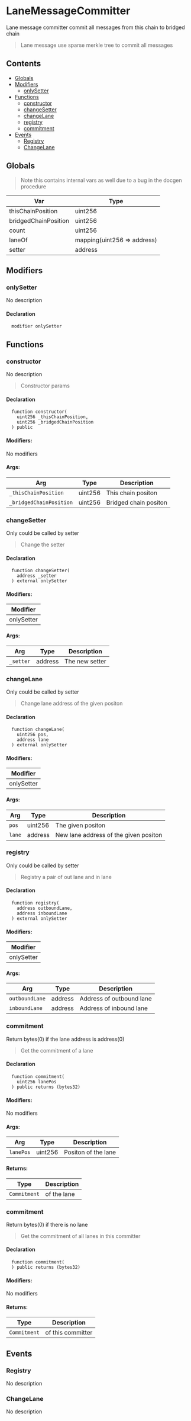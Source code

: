 # LaneMessageCommitter


Lane message committer commit all messages from this chain to bridged chain

> Lane message use sparse merkle tree to commit all messages

## Contents
<!-- START doctoc generated TOC please keep comment here to allow auto update -->
<!-- DON'T EDIT THIS SECTION, INSTEAD RE-RUN doctoc TO UPDATE -->

- [Globals](#globals)
- [Modifiers](#modifiers)
  - [onlySetter](#onlysetter)
- [Functions](#functions)
  - [constructor](#constructor)
  - [changeSetter](#changesetter)
  - [changeLane](#changelane)
  - [registry](#registry)
  - [commitment](#commitment)
- [Events](#events)
  - [Registry](#registry)
  - [ChangeLane](#changelane)

<!-- END doctoc generated TOC please keep comment here to allow auto update -->

## Globals

> Note this contains internal vars as well due to a bug in the docgen procedure

| Var | Type |
| --- | --- |
| thisChainPosition | uint256 |
| bridgedChainPosition | uint256 |
| count | uint256 |
| laneOf | mapping(uint256 => address) |
| setter | address |


## Modifiers

### onlySetter
No description


#### Declaration
```solidity
  modifier onlySetter
```



## Functions

### constructor
No description
> Constructor params


#### Declaration
```solidity
  function constructor(
    uint256 _thisChainPosition,
    uint256 _bridgedChainPosition
  ) public
```

#### Modifiers:
No modifiers

#### Args:
| Arg | Type | Description |
| --- | --- | --- |
|`_thisChainPosition` | uint256 | This chain positon
|`_bridgedChainPosition` | uint256 | Bridged chain positon

### changeSetter
Only could be called by setter

> Change the setter


#### Declaration
```solidity
  function changeSetter(
    address _setter
  ) external onlySetter
```

#### Modifiers:
| Modifier |
| --- |
| onlySetter |

#### Args:
| Arg | Type | Description |
| --- | --- | --- |
|`_setter` | address | The new setter

### changeLane
Only could be called by setter

> Change lane address of the given positon


#### Declaration
```solidity
  function changeLane(
    uint256 pos,
    address lane
  ) external onlySetter
```

#### Modifiers:
| Modifier |
| --- |
| onlySetter |

#### Args:
| Arg | Type | Description |
| --- | --- | --- |
|`pos` | uint256 | The given positon
|`lane` | address | New lane address of the given positon

### registry
Only could be called by setter

> Registry a pair of out lane and in lane


#### Declaration
```solidity
  function registry(
    address outboundLane,
    address inboundLane
  ) external onlySetter
```

#### Modifiers:
| Modifier |
| --- |
| onlySetter |

#### Args:
| Arg | Type | Description |
| --- | --- | --- |
|`outboundLane` | address | Address of outbound lane
|`inboundLane` | address | Address of inbound lane

### commitment
Return bytes(0) if the lane address is address(0)

> Get the commitment of a lane


#### Declaration
```solidity
  function commitment(
    uint256 lanePos
  ) public returns (bytes32)
```

#### Modifiers:
No modifiers

#### Args:
| Arg | Type | Description |
| --- | --- | --- |
|`lanePos` | uint256 | Positon of the lane

#### Returns:
| Type | Description |
| --- | --- |
|`Commitment` | of the lane
### commitment
Return bytes(0) if there is no lane

> Get the commitment of all lanes in this committer


#### Declaration
```solidity
  function commitment(
  ) public returns (bytes32)
```

#### Modifiers:
No modifiers


#### Returns:
| Type | Description |
| --- | --- |
|`Commitment` | of this committer


## Events

### Registry
No description

  


### ChangeLane
No description

  


